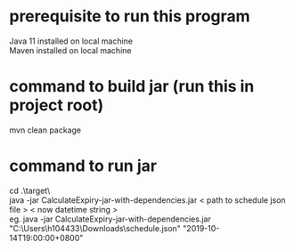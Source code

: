 # prerequisite to run this program

Java 11 installed on local machine </br>
Maven installed on local machine

# command to build jar (run this in project root)
mvn clean package

# command to run jar
cd .\target\ </br>
 java -jar CalculateExpiry-jar-with-dependencies.jar < path to schedule json file > < now datetime string > </br>
 eg.  java -jar CalculateExpiry-jar-with-dependencies.jar "C:\Users\h104433\Downloads\schedule.json" "2019-10-14T19:00:00+0800"



